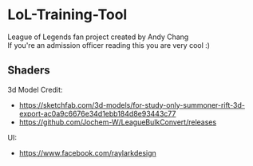 # LoL-Training-Tool
League of Legends fan project created by Andy Chang\
If you're an admission officer reading this you are very cool :) 

## Shaders


3d Model Credit:
- https://sketchfab.com/3d-models/for-study-only-summoner-rift-3d-export-ac0a9c6676e34d1ebb184d8e93443c77
- https://github.com/Jochem-W/LeagueBulkConvert/releases

UI:
- https://www.facebook.com/raylarkdesign
